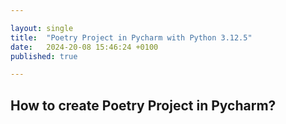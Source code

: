 ```yaml
---

layout: single
title:  "Poetry Project in Pycharm with Python 3.12.5"
date:   2024-20-08 15:46:24 +0100
published: true

---
```

## How to create Poetry Project in Pycharm?

> 

